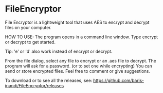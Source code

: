 # FileEncryptor
File Encryptor is a lightweight tool that uses AES to encrypt and decrypt files on your computer.

HOW TO USE:
The program opens in a command line window. Type encrypt or decrypt to get started.

Tip: 'e' or 'd' also work instead of encrypt or decrypt.

From the file dialog, select any file to encrypt or an .aes file to decrypt. The program will ask for a password. (or to set one while encrypting) You can send or store encrypted files. 
Feel free to comment or give suggestions.

To download or to see all the releases, see:
https://github.com/baris-inandi/FileEncryptor/releases
